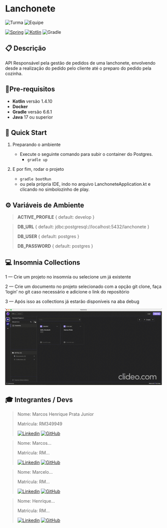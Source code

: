 # Lanchonete

![Turma](https://img.shields.io/badge/👨🏻‍🏫_Turma-SOAT2-blue?style=for-the-badge)
![Equipe](https://img.shields.io/badge/🧑🏻‍💻_equipe-20-blue?style=for-the-badge)

[![Spring](https://img.shields.io/badge/Spring-%236DB33F.svg?style=for-the-badge&logo=Spring&logoColor=white)](https://docs.spring.io/spring-framework/docs/5.2.0.M1/spring-framework-reference/index.html)
[![Kotlin](https://img.shields.io/badge/Kotlin-%237F52FF.svg?style=for-the-badge&logo=kotlin&logoColor=white)](https://kotlinlang.org/docs/getting-started.html)
![Gradle](https://img.shields.io/badge/Gradle-02303A.svg?style=for-the-badge&logo=Gradle&logoColor=white)

## 📋 Descrição

API Responsável pela gestão de pedidos de uma lanchonete, envolvendo desde a realização do pedido pelo cliente
até o preparo do pedido pela cozinha.

## 🚦Pre-requisitos

- **Kotlin** versão 1.4.10
- **Docker**
- **Gradle** versão 6.6.1
- **Java** 17 ou superior

## 🚀 Quick Start
1. Preparando o ambiente
    - Execute o seguinte comando para subir o container do Postgres.
        - `gradle up`

2. E por fim, rodar o projeto
    - `gradle bootRun`
    - ou pela própria IDE, indo no arquivo LanchoneteApplication.kt e clicando no simbolozinho de play.


## ⚙️ Variáveis de Ambiente
> **ACTIVE_PROFILE** { default: develop }

> **DB_URL** { default: jdbc:postgresql://localhost:5432/lanchonete }
> 
> **DB_USER** { default: postgres }
> 
> **DB_PASSWORD** { default: postgres }

## 💻 Insomnia Collections

1 — Crie um projeto no insomnia ou selecione um já existente

2 — Crie um documento no projeto selecionado com a opção git clone, faça ‘login’ no git caso necessário e adicione o link do repositório

3 — Após isso as collections já estarão disponíveis na aba debug

<img src="./docs/clonar.gif"/>

## 🎓 Integrantes / Devs

> Nome: Marcos Henrique Prata Junior 
> 
> Matrícula: RM349949
> 
> [![Linkedin](https://img.shields.io/badge/Linkedin-0E76A8.svg?style=for-the-badge&logo=Linkedin&logoColor=white)](https://www.linkedin.com/in/marcos-henrique-prata-junior/)
> [![GitHub](https://img.shields.io/badge/GitHub-333.svg?style=for-the-badge&logo=GitHub&logoColor=white)](https://github.com/MarcosPrata)

> Nome: Marcos...
>
> Matrícula: RM...
>
> [![Linkedin](https://img.shields.io/badge/Linkedin-0E76A8.svg?style=for-the-badge&logo=Linkedin&logoColor=white)]()
> [![GitHub](https://img.shields.io/badge/GitHub-333.svg?style=for-the-badge&logo=GitHub&logoColor=white)]()


> Nome: Marcelo...
>
> Matrícula: RM...
>
> [![Linkedin](https://img.shields.io/badge/Linkedin-0E76A8.svg?style=for-the-badge&logo=Linkedin&logoColor=white)]()
> [![GitHub](https://img.shields.io/badge/GitHub-333.svg?style=for-the-badge&logo=GitHub&logoColor=white)]()


> Nome: Henrique...
>
> Matrícula: RM...
>
> [![Linkedin](https://img.shields.io/badge/Linkedin-0E76A8.svg?style=for-the-badge&logo=Linkedin&logoColor=white)]()
> [![GitHub](https://img.shields.io/badge/GitHub-333.svg?style=for-the-badge&logo=GitHub&logoColor=white)]()
